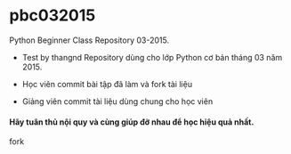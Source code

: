 # pbc032015
Python Beginner Class Repository 03-2015.
- Test by thangnd
Repository dùng cho lớp  Python cơ bản tháng 03 năm 2015.

- Học viên commit bài tập đã làm và fork tài liệu
- Giảng viên commit tài liệu dùng chung cho học viên

#### Hãy tuân thủ nội quy và cùng giúp đỡ nhau để học hiệu quả nhất.

fork
